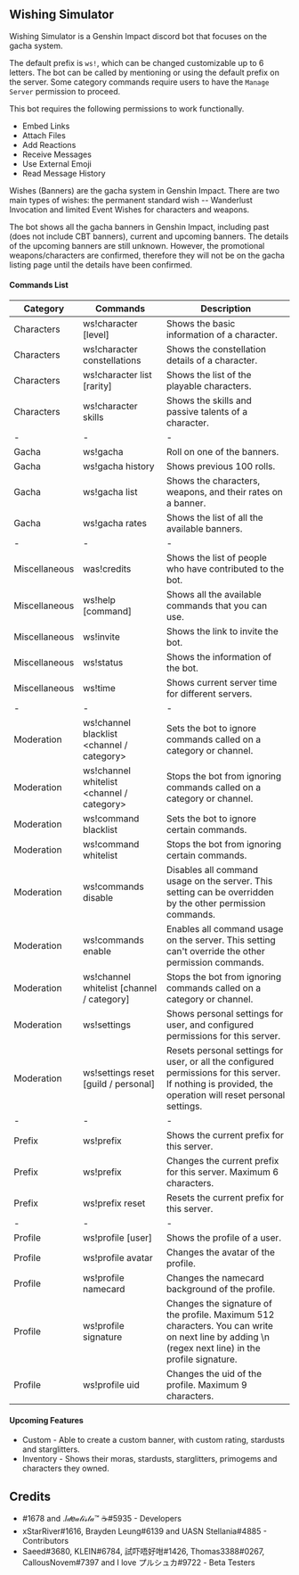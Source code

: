 ## Wishing Simulator

Wishing Simulator is a Genshin Impact discord bot that focuses on the gacha system.

The default prefix is `ws!`, which can be changed customizable up to 6 letters. The bot can be called by mentioning or using the default prefix on the server.
Some category commands require users to have the `Manage Server` permission to proceed.

This bot requires the following permissions to work functionally.
- Embed Links
- Attach Files
- Add Reactions
- Receive Messages
- Use External Emoji
- Read Message History

Wishes (Banners) are the gacha system in Genshin Impact. There are two main types of wishes: the permanent standard wish -- Wanderlust Invocation and limited Event Wishes for characters and weapons.

The bot shows all the gacha banners in Genshin Impact, including past (does not include CBT banners), current and upcoming banners.
The details of the upcoming banners are still unknown. However, the promotional weapons/characters are confirmed, therefore they will not be on the gacha listing page until the details have been confirmed.

#### Commands List
| Category | Commands | Description |
| -        | -        | -           |
| Characters | ws!character <name> [level]        | Shows the basic information of a character.
| Characters | ws!character constellations <name> | Shows the constellation details of a character.
| Characters | ws!character list [rarity]         | Shows the list of the playable characters.
| Characters | ws!character skills <name>         | Shows the skills and passive talents of a character.
| -        | -        | -           |
| Gacha | ws!gacha <banner>    | Roll on one of the banners.
| Gacha | ws!gacha history     | Shows previous 100 rolls.
| Gacha | ws!gacha list        | Shows the characters, weapons, and their rates on a banner.
| Gacha | ws!gacha rates       | Shows the list of all the available banners.
| -        | -        | -           |
| Miscellaneous | was!credits |  Shows the list of people who have contributed to the bot.
| Miscellaneous | ws!help [command] | Shows all the available commands that you can use.
| Miscellaneous | ws!invite | Shows the link to invite the bot.
| Miscellaneous | ws!status | Shows the information of the bot.
| Miscellaneous | ws!time | Shows current server time for different servers.
| -        | -        | -           |
| Moderation | ws!channel blacklist <channel / category> | Sets the bot to ignore commands called on a category or channel.
| Moderation | ws!channel whitelist <channel / category> | Stops the bot from ignoring commands called on a category or channel.
| Moderation | ws!command blacklist <command>            | Sets the bot to ignore certain commands.
| Moderation | ws!command whitelist <command>            | Stops the bot from ignoring certain commands.
| Moderation | ws!commands disable                       | Disables all command usage on the server. This setting can be overridden by the other permission commands.
| Moderation | ws!commands enable                        | Enables all command usage on the server. This setting can't override the other permission commands.
| Moderation | ws!channel whitelist [channel / category] | Stops the bot from ignoring commands called on a category or channel.
| Moderation | ws!settings                               | Shows personal settings for user, and configured permissions for this server.
| Moderation | ws!settings reset [guild / personal]      | Resets personal settings for user, or all the configured permissions for this server. If nothing is provided, the operation will reset personal settings.
| -        | -        | -           |
| Prefix | ws!prefix | Shows the current prefix for this server.
| Prefix | ws!prefix <string> | Changes the current prefix for this server. Maximum 6 characters.
| Prefix | ws!prefix reset | Resets the current prefix for this server.
| -        | -        | -           |
| Profile | ws!profile [user]               | Shows the profile of a user.
| Profile | ws!profile avatar <character>   | Changes the avatar of the profile.
| Profile | ws!profile namecard <namecard>  | Changes the namecard background of the profile.
| Profile | ws!profile signature <messages> | Changes the signature of the profile. Maximum 512 characters. You can write on next line by adding \n (regex next line) in the profile signature.
| Profile | ws!profile uid <uid>            | Changes the uid of the profile. Maximum 9 characters.
  
#### Upcoming Features
- Custom - Able to create a custom banner, with custom rating, stardusts and starglitters.
- Inventory - Shows their moras, stardusts, starglitters, primogems and characters they owned.


## Credits
- </another>#1678 and .𝐼𝒹𝑒𝒶𝓁𝒾𝓈𝓉𝒶™ ☕#5935 - Developers
- xStarRiver#1616, Brayden Leung#6139 and UASN Stellania#4885 - Contributors
- Saeed#3680, KLEIN#6784, 試吓唔好咁#1426, Thomas3388#0267, CallousNovem#7397 and I love プルシュカ#9722 - Beta Testers
